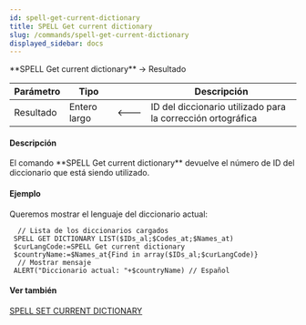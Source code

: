 ```yaml
---
id: spell-get-current-dictionary
title: SPELL Get current dictionary
slug: /commands/spell-get-current-dictionary
displayed_sidebar: docs
---
```


<!--REF #_command_.SPELL Get current dictionary.Syntax-->**SPELL Get current dictionary**  -> Resultado<!-- END REF-->
<!--REF #_command_.SPELL Get current dictionary.Params-->
| Parámetro | Tipo |  | Descripción |
| --- | --- | --- | --- |
| Resultado | Entero largo | &#x1F850; | ID del diccionario utilizado para la corrección ortográfica |

<!-- END REF-->

#### Descripción 

<!--REF #_command_.SPELL Get current dictionary.Summary-->El comando **SPELL Get current dictionary** devuelve el número de ID del diccionario que está siendo utilizado.<!-- END REF-->

#### Ejemplo 

Queremos mostrar el lenguaje del diccionario actual: 

```4d
  // Lista de los diccionarios cargados
 SPELL GET DICTIONARY LIST($IDs_al;$Codes_at;$Names_at)
 $curLangCode:=SPELL Get current dictionary
 $countryName:=$Names_at{Find in array($IDs_al;$curLangCode)}
  // Mostrar mensaje
 ALERT("Diccionario actual: "+$countryName) // Español
```

#### Ver también 

[SPELL SET CURRENT DICTIONARY](spell-set-current-dictionary.md)  